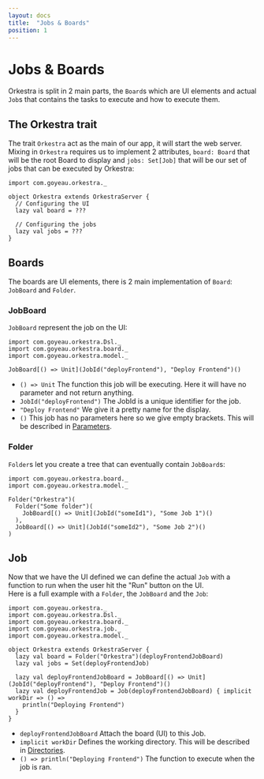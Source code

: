 ```yaml
---
layout: docs
title:  "Jobs & Boards"
position: 1
---
```


# Jobs & Boards

Orkestra is split in 2 main parts, the `Board`s which are UI elements and actual `Job`s that contains the tasks to
execute and how to execute them.

## The Orkestra trait

The trait `Orkestra` act as the main of our app, it will start the web server.  
Mixing in `Orkestra` requires us to implement 2 attributes, `board: Board` that will be the root Board to
display and `jobs: Set[Job]` that will be our set of jobs that can be executed by Orkestra:
```tut:silent
import com.goyeau.orkestra._

object Orkestra extends OrkestraServer {
  // Configuring the UI
  lazy val board = ???

  // Configuring the jobs
  lazy val jobs = ???
}
```

## Boards

The boards are UI elements, there is 2 main implementation of `Board`: `JobBoard` and `Folder`.

### JobBoard
`JobBoard` represent the job on the UI:
```tut:silent
import com.goyeau.orkestra.Dsl._
import com.goyeau.orkestra.board._
import com.goyeau.orkestra.model._

JobBoard[() => Unit](JobId("deployFrontend"), "Deploy Frontend")()
```
- `() => Unit` The function this job will be executing. Here it will have no parameter and not return anything.
- `JobId("deployFrontend")` The JobId is a unique identifier for the job.
- `"Deploy Frontend"` We give it a pretty name for the display.
- `()` This job has no parameters here so we give empty brackets. This will be described in [Parameters](parameters.html).

### Folder
`Folder`s let you create a tree that can eventually contain `JobBoard`s: 
```tut:silent
import com.goyeau.orkestra.board._
import com.goyeau.orkestra.model._

Folder("Orkestra")(
  Folder("Some folder")(
    JobBoard[() => Unit](JobId("someId1"), "Some Job 1")()
  ),
  JobBoard[() => Unit](JobId("someId2"), "Some Job 2")()
)
```

## Job

Now that we have the UI defined we can define the actual `Job` with a function to run when the user hit the "Run"
button on the UI.  
Here is a full example with a `Folder`, the `JobBoard` and the `Job`:
```tut:silent
import com.goyeau.orkestra._
import com.goyeau.orkestra.Dsl._
import com.goyeau.orkestra.board._
import com.goyeau.orkestra.job._
import com.goyeau.orkestra.model._

object Orkestra extends OrkestraServer {
  lazy val board = Folder("Orkestra")(deployFrontendJobBoard)
  lazy val jobs = Set(deployFrontendJob)

  lazy val deployFrontendJobBoard = JobBoard[() => Unit](JobId("deployFrontend"), "Deploy Frontend")()
  lazy val deployFrontendJob = Job(deployFrontendJobBoard) { implicit workDir => () =>
    println("Deploying Frontend")
  }
}
```
- `deployFrontendJobBoard` Attach the board (UI) to this Job.
- `implicit workDir` Defines the working directory. This will be described in [Directories](directories.html).
- `() => println("Deploying Frontend")` The function to execute when the job is ran.
